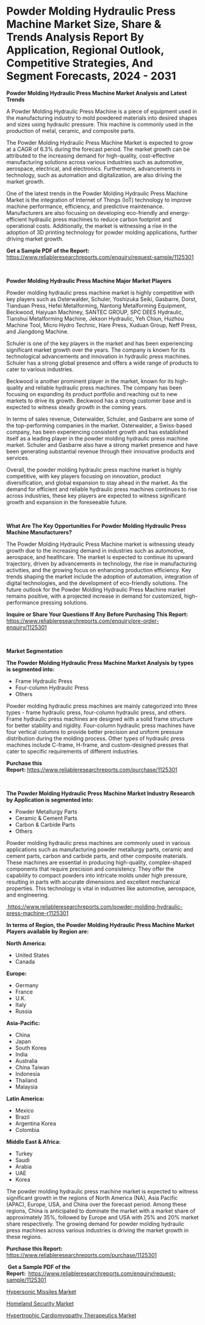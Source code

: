 <p><h1>Powder Molding Hydraulic Press Machine Market Size, Share & Trends Analysis Report By Application, Regional Outlook, Competitive Strategies, And Segment Forecasts, 2024 - 2031</h1></p><p><strong>Powder Molding Hydraulic Press Machine Market Analysis and Latest Trends</strong></p>
<p><p>A Powder Molding Hydraulic Press Machine is a piece of equipment used in the manufacturing industry to mold powdered materials into desired shapes and sizes using hydraulic pressure. This machine is commonly used in the production of metal, ceramic, and composite parts.</p><p>The Powder Molding Hydraulic Press Machine Market is expected to grow at a CAGR of 6.3% during the forecast period. The market growth can be attributed to the increasing demand for high-quality, cost-effective manufacturing solutions across various industries such as automotive, aerospace, electrical, and electronics. Furthermore, advancements in technology, such as automation and digitalization, are also driving the market growth.</p><p>One of the latest trends in the Powder Molding Hydraulic Press Machine Market is the integration of Internet of Things (IoT) technology to improve machine performance, efficiency, and predictive maintenance. Manufacturers are also focusing on developing eco-friendly and energy-efficient hydraulic press machines to reduce carbon footprint and operational costs. Additionally, the market is witnessing a rise in the adoption of 3D printing technology for powder molding applications, further driving market growth.</p></p>
<p><strong>Get a Sample PDF of the Report:&nbsp;</strong> <a href="https://www.reliableresearchreports.com/enquiry/request-sample/1125301">https://www.reliableresearchreports.com/enquiry/request-sample/1125301</a></p>
<p>&nbsp;</p>
<p><strong>Powder Molding Hydraulic Press Machine Major Market Players</strong></p>
<p><p>Powder molding hydraulic press machine market is highly competitive with key players such as Osterwalder, Schuler, Yoshizuka Seiki, Gasbarre, Dorst, Tianduan Press, Hefei Metalforming, Nantong Metalforming Equipment, Beckwood, Haiyuan Machiney, SANTEC GROUP, SPC DEES Hydraulic, Tianshui Metalforming Machine, Jekson Hydraulic, Yeh Chiun, Huzhou Machine Tool, Micro Hydro Technic, Hare Press, Xuduan Group, Neff Press, and Jiangdong Machine.</p><p>Schuler is one of the key players in the market and has been experiencing significant market growth over the years. The company is known for its technological advancements and innovation in hydraulic press machines. Schuler has a strong global presence and offers a wide range of products to cater to various industries.</p><p>Beckwood is another prominent player in the market, known for its high-quality and reliable hydraulic press machines. The company has been focusing on expanding its product portfolio and reaching out to new markets to drive its growth. Beckwood has a strong customer base and is expected to witness steady growth in the coming years.</p><p>In terms of sales revenue, Osterwalder, Schuler, and Gasbarre are some of the top-performing companies in the market. Osterwalder, a Swiss-based company, has been experiencing consistent growth and has established itself as a leading player in the powder molding hydraulic press machine market. Schuler and Gasbarre also have a strong market presence and have been generating substantial revenue through their innovative products and services.</p><p>Overall, the powder molding hydraulic press machine market is highly competitive, with key players focusing on innovation, product diversification, and global expansion to stay ahead in the market. As the demand for efficient and reliable hydraulic press machines continues to rise across industries, these key players are expected to witness significant growth and expansion in the foreseeable future.</p></p>
<p>&nbsp;</p>
<p><strong>What Are The Key Opportunities For Powder Molding Hydraulic Press Machine Manufacturers?</strong></p>
<p><p>The Powder Molding Hydraulic Press Machine market is witnessing steady growth due to the increasing demand in industries such as automotive, aerospace, and healthcare. The market is expected to continue its upward trajectory, driven by advancements in technology, the rise in manufacturing activities, and the growing focus on enhancing production efficiency. Key trends shaping the market include the adoption of automation, integration of digital technologies, and the development of eco-friendly solutions. The future outlook for the Powder Molding Hydraulic Press Machine market remains positive, with a projected increase in demand for customized, high-performance pressing solutions.</p></p>
<p><strong>Inquire or Share Your Questions If Any Before Purchasing This Report:</strong> <a href="https://www.reliableresearchreports.com/enquiry/pre-order-enquiry/1125301">https://www.reliableresearchreports.com/enquiry/pre-order-enquiry/1125301</a></p>
<p>&nbsp;</p>
<p><strong>Market Segmentation</strong></p>
<p><strong>The Powder Molding Hydraulic Press Machine Market Analysis by types is segmented into:</strong></p>
<p><ul><li>Frame Hydraulic Press</li><li>Four-column Hydraulic Press</li><li>Others</li></ul></p>
<p><p>Powder molding hydraulic press machines are mainly categorized into three types - frame hydraulic press, four-column hydraulic press, and others. Frame hydraulic press machines are designed with a solid frame structure for better stability and rigidity. Four-column hydraulic press machines have four vertical columns to provide better precision and uniform pressure distribution during the molding process. Other types of hydraulic press machines include C-frame, H-frame, and custom-designed presses that cater to specific requirements of different industries.</p></p>
<p><strong>Purchase this Report:&nbsp;</strong><a href="https://www.reliableresearchreports.com/purchase/1125301">https://www.reliableresearchreports.com/purchase/1125301</a></p>
<p>&nbsp;</p>
<p><strong>The Powder Molding Hydraulic Press Machine Market Industry Research by Application is segmented into:</strong></p>
<p><ul><li>Powder Metallurgy Parts</li><li>Ceramic & Cement Parts</li><li>Carbon & Carbide Parts</li><li>Others</li></ul></p>
<p><p>Powder molding hydraulic press machines are commonly used in various applications such as manufacturing powder metallurgy parts, ceramic and cement parts, carbon and carbide parts, and other composite materials. These machines are essential in producing high-quality, complex-shaped components that require precision and consistency. They offer the capability to compact powders into intricate molds under high pressure, resulting in parts with accurate dimensions and excellent mechanical properties. This technology is vital in industries like automotive, aerospace, and engineering.</p></p>
<p><a href="https://www.reliableresearchreports.com/powder-molding-hydraulic-press-machine-r1125301">&nbsp;https://www.reliableresearchreports.com/powder-molding-hydraulic-press-machine-r1125301</a></p>
<p><strong>In terms of Region, the Powder Molding Hydraulic Press Machine Market Players available by Region are:</strong></p>
<p>
    <p> <strong> North America: </strong>
        <ul>
            <li>United States</li>
            <li>Canada</li>
        </ul>
        </p> 
    <p> <strong> Europe: </strong>
        <ul>
            <li>Germany</li>
            <li>France</li>
            <li>U.K.</li>
            <li>Italy</li>
            <li>Russia</li>
        </ul>
        </p> 
    <p> <strong> Asia-Pacific: </strong>
        <ul>
            <li>China</li>
            <li>Japan</li>
            <li>South Korea</li>
            <li>India</li>
            <li>Australia</li>
            <li>China Taiwan</li>
            <li>Indonesia</li>
            <li>Thailand</li>
            <li>Malaysia</li>
        </ul>
        </p> 
    <p> <strong> Latin America: </strong>
        <ul>
            <li>Mexico</li>
            <li>Brazil</li>
            <li>Argentina Korea</li>
            <li>Colombia</li>
        </ul>
        </p> 
    <p> <strong> Middle East & Africa: </strong>
        <ul>
            <li>Turkey</li>
            <li>Saudi</li>
            <li>Arabia</li>
            <li>UAE</li>
            <li>Korea</li>
        </ul>
    </p>
    </p>
<p><p>The powder molding hydraulic press machine market is expected to witness significant growth in the regions of North America (NA), Asia Pacific (APAC), Europe, USA, and China over the forecast period. Among these regions, China is anticipated to dominate the market with a market share of approximately 35%, followed by Europe and USA with 25% and 20% market share respectively. The growing demand for powder molding hydraulic press machines across various industries is driving the market growth in these regions.</p></p>
<p><strong>Purchase this Report: </strong><a href="https://www.reliableresearchreports.com/purchase/1125301">https://www.reliableresearchreports.com/purchase/1125301</a></p>
<p>&nbsp;<strong>Get a Sample PDF of the Report:&nbsp;&nbsp;</strong><a href="https://www.reliableresearchreports.com/enquiry/request-sample/1125301">https://www.reliableresearchreports.com/enquiry/request-sample/1125301</a></p>
<p><strong></strong></p>
<p><p><a href="https://simplistic-meeting-7ee.notion.site/Hypersonic-Missiles-Market-Trends-and-Market-Analysis-forecasted-for-period-2024-2031-2332d7ab71b54ced8cb97be94a5042d9">Hypersonic Missiles Market</a></p><p><a href="https://skillful-vermicelli-b89.notion.site/Homeland-Security-Market-Comprehensive-Assessment-by-Type-Application-and-Geography-b93c82130dbd46cc8fd82877e74f48cb">Homeland Security Market</a></p><p><a href="https://eight-handstand-8fb.notion.site/Hypertrophic-Cardiomyopathy-Therapeutics-Market-Trends-Forecast-and-Competitive-Analysis-to-2031-be78ce63a44342da86a78d4d58cbe499">Hypertrophic Cardiomyopathy Therapeutics Market</a></p></p>